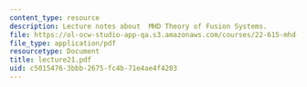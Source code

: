```yaml
---
content_type: resource
description: Lecture notes about  MHD Theory of Fusion Systems.
file: https://ol-ocw-studio-app-qa.s3.amazonaws.com/courses/22-615-mhd-theory-of-fusion-systems-spring-2007/c50154763bbb2675fc4b71e4ae4f4203_lecture21.pdf
file_type: application/pdf
resourcetype: Document
title: lecture21.pdf
uid: c5015476-3bbb-2675-fc4b-71e4ae4f4203
---
```

